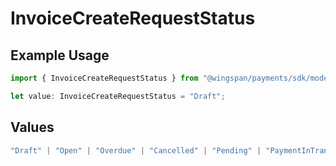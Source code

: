 # InvoiceCreateRequestStatus

## Example Usage

```typescript
import { InvoiceCreateRequestStatus } from "@wingspan/payments/sdk/models/shared";

let value: InvoiceCreateRequestStatus = "Draft";
```

## Values

```typescript
"Draft" | "Open" | "Overdue" | "Cancelled" | "Pending" | "PaymentInTransit" | "Paid"
```